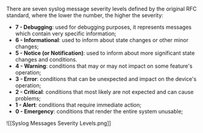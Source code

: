 There are seven syslog message severity levels defined by the original RFC standard, where the lower the number, the higher the severity:

- **7 - Debugging**: used for debugging purposes, it represents messages which contain very specific information;
- **6 - Informational**: used to inform about state changes or other minor changes;
- **5 - Notice (or Notification)**: used to inform about more significant state changes and conditions.
- **4 - Warning**: conditions that may or may not impact on some feature's operation;
- **3 - Error**: conditions that can be unexpected and impact on the device's operation;
- **2 - Critical**: conditions that most likely are not expected and can cause problems;
- **1 - Alert**: conditions that require immediate action;
- **0 - Emergency**: conditions that render the entire system unusable;

![[Syslog Messages Severity Levels.png]]

